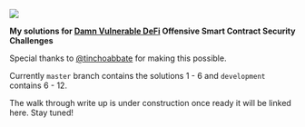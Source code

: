 ![](cover.png)

**My solutions for [Damn Vulnerable DeFi](https://damnvulnerabledefi.xyz) Offensive Smart Contract Security Challenges**

Special thanks to [@tinchoabbate](https://twitter.com/tinchoabbate) for making this possible.

Currently `master` branch contains the solutions 1 - 6 and `development` contains 6 - 12.

The walk through write up is under construction once ready it will be linked here. Stay tuned!

